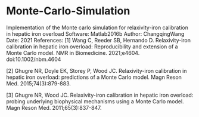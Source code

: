 # Monte-Carlo-Simulation
Implementation of the Monte carlo simulation for relaxivity-iron calibration in hepatic iron overload
Software: Matlab2016b
Author: ChangqingWang
Date: 2021
References: 
[1] Wang C, Reeder SB, Hernando D. Relaxivity-iron calibration in hepatic iron overload: Reproducibility and extension of a Monte Carlo model. NMR in Biomedicine. 2021;e4604. doi:10.1002/nbm.4604 

[2] Ghugre NR, Doyle EK, Storey P, Wood JC. Relaxivity-iron calibration in hepatic iron overload: predictions of a Monte Carlo model. Magn Reson Med. 2015;74(3):879-883.

[3] Ghugre NR, Wood JC. Relaxivity-iron calibration in hepatic iron overload: probing underlying biophysical mechanisms using a Monte Carlo model. Magn Reson Med. 2011;65(3):837-847.
